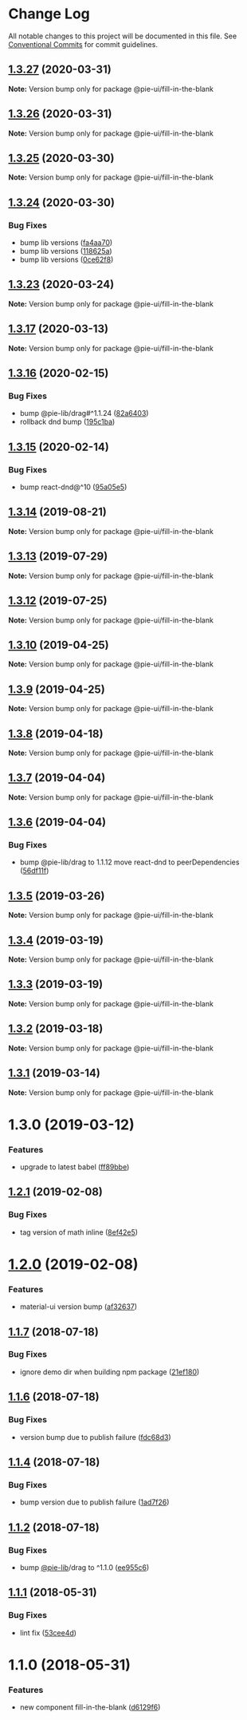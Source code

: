 # Change Log

All notable changes to this project will be documented in this file.
See [Conventional Commits](https://conventionalcommits.org) for commit guidelines.

## [1.3.27](https://github.com/pie-framework/pie-ui/compare/@pie-ui/fill-in-the-blank@1.3.26...@pie-ui/fill-in-the-blank@1.3.27) (2020-03-31)

**Note:** Version bump only for package @pie-ui/fill-in-the-blank





## [1.3.26](https://github.com/pie-framework/pie-ui/compare/@pie-ui/fill-in-the-blank@1.3.25...@pie-ui/fill-in-the-blank@1.3.26) (2020-03-31)

**Note:** Version bump only for package @pie-ui/fill-in-the-blank





## [1.3.25](https://github.com/pie-framework/pie-ui/compare/@pie-ui/fill-in-the-blank@1.3.24...@pie-ui/fill-in-the-blank@1.3.25) (2020-03-30)

**Note:** Version bump only for package @pie-ui/fill-in-the-blank





## [1.3.24](https://github.com/pie-framework/pie-ui/compare/@pie-ui/fill-in-the-blank@1.3.23...@pie-ui/fill-in-the-blank@1.3.24) (2020-03-30)


### Bug Fixes

* bump lib versions ([fa4aa70](https://github.com/pie-framework/pie-ui/commit/fa4aa70))
* bump lib versions ([118625a](https://github.com/pie-framework/pie-ui/commit/118625a))
* bump lib versions ([0ce62f8](https://github.com/pie-framework/pie-ui/commit/0ce62f8))





## [1.3.23](https://github.com/pie-framework/pie-ui/compare/@pie-ui/fill-in-the-blank@1.3.21...@pie-ui/fill-in-the-blank@1.3.23) (2020-03-24)

**Note:** Version bump only for package @pie-ui/fill-in-the-blank





## [1.3.17](https://github.com/pie-framework/pie-ui/compare/@pie-ui/fill-in-the-blank@1.3.16...@pie-ui/fill-in-the-blank@1.3.17) (2020-03-13)

**Note:** Version bump only for package @pie-ui/fill-in-the-blank





## [1.3.16](https://github.com/pie-framework/pie-ui/compare/@pie-ui/fill-in-the-blank@1.3.15...@pie-ui/fill-in-the-blank@1.3.16) (2020-02-15)


### Bug Fixes

* bump @pie-lib/drag#^1.1.24 ([82a6403](https://github.com/pie-framework/pie-ui/commit/82a6403))
* rollback dnd bump ([195c1ba](https://github.com/pie-framework/pie-ui/commit/195c1ba))





## [1.3.15](https://github.com/pie-framework/pie-ui/compare/@pie-ui/fill-in-the-blank@1.3.14...@pie-ui/fill-in-the-blank@1.3.15) (2020-02-14)


### Bug Fixes

* bump react-dnd@^10 ([95a05e5](https://github.com/pie-framework/pie-ui/commit/95a05e5))





## [1.3.14](https://github.com/pie-framework/pie-ui/compare/@pie-ui/fill-in-the-blank@1.3.13...@pie-ui/fill-in-the-blank@1.3.14) (2019-08-21)

**Note:** Version bump only for package @pie-ui/fill-in-the-blank





## [1.3.13](https://github.com/pie-framework/pie-ui/compare/@pie-ui/fill-in-the-blank@1.3.12...@pie-ui/fill-in-the-blank@1.3.13) (2019-07-29)

**Note:** Version bump only for package @pie-ui/fill-in-the-blank





## [1.3.12](https://github.com/pie-framework/pie-ui/compare/@pie-ui/fill-in-the-blank@1.3.10...@pie-ui/fill-in-the-blank@1.3.12) (2019-07-25)

**Note:** Version bump only for package @pie-ui/fill-in-the-blank





## [1.3.10](https://github.com/pie-framework/pie-ui/compare/@pie-ui/fill-in-the-blank@1.3.9...@pie-ui/fill-in-the-blank@1.3.10) (2019-04-25)

**Note:** Version bump only for package @pie-ui/fill-in-the-blank





## [1.3.9](https://github.com/pie-framework/pie-ui/compare/@pie-ui/fill-in-the-blank@1.3.8...@pie-ui/fill-in-the-blank@1.3.9) (2019-04-25)

**Note:** Version bump only for package @pie-ui/fill-in-the-blank





## [1.3.8](https://github.com/pie-framework/pie-ui/compare/@pie-ui/fill-in-the-blank@1.3.7...@pie-ui/fill-in-the-blank@1.3.8) (2019-04-18)

**Note:** Version bump only for package @pie-ui/fill-in-the-blank





## [1.3.7](https://github.com/pie-framework/pie-ui/compare/@pie-ui/fill-in-the-blank@1.3.6...@pie-ui/fill-in-the-blank@1.3.7) (2019-04-04)

**Note:** Version bump only for package @pie-ui/fill-in-the-blank





## [1.3.6](https://github.com/pie-framework/pie-ui/compare/@pie-ui/fill-in-the-blank@1.3.5...@pie-ui/fill-in-the-blank@1.3.6) (2019-04-04)


### Bug Fixes

* bump @pie-lib/drag to 1.1.12 move react-dnd to peerDependencies ([56df11f](https://github.com/pie-framework/pie-ui/commit/56df11f))





## [1.3.5](https://github.com/pie-framework/pie-ui/compare/@pie-ui/fill-in-the-blank@1.3.4...@pie-ui/fill-in-the-blank@1.3.5) (2019-03-26)

**Note:** Version bump only for package @pie-ui/fill-in-the-blank





## [1.3.4](https://github.com/pie-framework/pie-ui/compare/@pie-ui/fill-in-the-blank@1.3.3...@pie-ui/fill-in-the-blank@1.3.4) (2019-03-19)

**Note:** Version bump only for package @pie-ui/fill-in-the-blank





## [1.3.3](https://github.com/pie-framework/pie-ui/compare/@pie-ui/fill-in-the-blank@1.3.2...@pie-ui/fill-in-the-blank@1.3.3) (2019-03-19)

**Note:** Version bump only for package @pie-ui/fill-in-the-blank





## [1.3.2](https://github.com/pie-framework/pie-ui/compare/@pie-ui/fill-in-the-blank@1.3.1...@pie-ui/fill-in-the-blank@1.3.2) (2019-03-18)

**Note:** Version bump only for package @pie-ui/fill-in-the-blank





## [1.3.1](https://github.com/pie-framework/pie-ui/compare/@pie-ui/fill-in-the-blank@1.3.0...@pie-ui/fill-in-the-blank@1.3.1) (2019-03-14)

**Note:** Version bump only for package @pie-ui/fill-in-the-blank





# 1.3.0 (2019-03-12)


### Features

* upgrade to latest babel ([ff89bbe](https://github.com/pie-framework/pie-ui/commit/ff89bbe))





## [1.2.1](https://github.com/pie-framework/pie-ui/compare/@pie-ui/fill-in-the-blank@1.2.0...@pie-ui/fill-in-the-blank@1.2.1) (2019-02-08)


### Bug Fixes

* tag version of math inline ([8ef42e5](https://github.com/pie-framework/pie-ui/commit/8ef42e5))





# [1.2.0](https://github.com/pie-framework/pie-ui/compare/@pie-ui/fill-in-the-blank@1.1.7...@pie-ui/fill-in-the-blank@1.2.0) (2019-02-08)


### Features

* material-ui version bump ([af32637](https://github.com/pie-framework/pie-ui/commit/af32637))





<a name="1.1.7"></a>
## [1.1.7](https://github.com/pie-framework/pie-ui/compare/@pie-ui/fill-in-the-blank@1.1.6...@pie-ui/fill-in-the-blank@1.1.7) (2018-07-18)


### Bug Fixes

* ignore demo dir when building npm package ([21ef180](https://github.com/pie-framework/pie-ui/commit/21ef180))




<a name="1.1.6"></a>
## [1.1.6](https://github.com/pie-framework/pie-ui/compare/@pie-ui/fill-in-the-blank@1.1.4...@pie-ui/fill-in-the-blank@1.1.6) (2018-07-18)


### Bug Fixes

* version bump due to publish failure ([fdc68d3](https://github.com/pie-framework/pie-ui/commit/fdc68d3))




<a name="1.1.4"></a>
## [1.1.4](https://github.com/pie-framework/pie-ui/compare/@pie-ui/fill-in-the-blank@1.1.2...@pie-ui/fill-in-the-blank@1.1.4) (2018-07-18)


### Bug Fixes

* bump version due to publish failure ([1ad7f26](https://github.com/pie-framework/pie-ui/commit/1ad7f26))




<a name="1.1.2"></a>
## [1.1.2](https://github.com/pie-framework/pie-ui/compare/@pie-ui/fill-in-the-blank@1.1.1...@pie-ui/fill-in-the-blank@1.1.2) (2018-07-18)


### Bug Fixes

* bump [@pie-lib](https://github.com/pie-lib)/drag to ^1.1.0 ([ee955c6](https://github.com/pie-framework/pie-ui/commit/ee955c6))




<a name="1.1.1"></a>
## [1.1.1](https://github.com/pie-framework/pie-ui/compare/@pie-ui/fill-in-the-blank@1.1.0...@pie-ui/fill-in-the-blank@1.1.1) (2018-05-31)


### Bug Fixes

* lint fix ([53cee4d](https://github.com/pie-framework/pie-ui/commit/53cee4d))




<a name="1.1.0"></a>
# 1.1.0 (2018-05-31)


### Features

* new component fill-in-the-blank ([d6129f6](https://github.com/pie-framework/pie-ui/commit/d6129f6))
